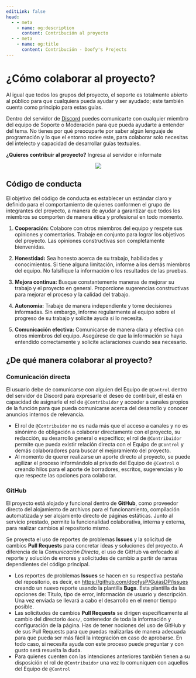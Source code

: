 ```yaml
---
editLink: false
head:
  - - meta
    - name: og:description
      content: Contribución al proyecto
  - - meta
    - name: og:title
      content: Contribución - Doofy's Projects
---
```

# ¿Cómo colaborar al proyecto?

Al igual que todos los grupos del proyecto, el soporte es totalmente abierto al público para que cualquiera pueda ayudar y ser ayudado; este también cuenta como principio para estas guías.

Dentro del servidor de [Discord](https://discord.gg/doofy-s-projects-704042607600205956) puedes comunicarte con cualquier miembro del equipo de Soporte o Moderación para que pueda ayudarte a entender del tema. No tienes por qué preocuparte por saber algún lenguaje de programación y lo que el entorno rodee este, para colaborar solo necesitas del intelecto y capacidad de desarrollar guías textuales.

**¿Quieres contribuir al proyecto?** Ingresa al servidor e informate

<div align="center"> 
  <a href="https://discord.gg/QA6mujKXhX" target="_blank"><img src="https://invidget.switchblade.xyz/QA6mujKXhX/?language=es"></a>
</div>

## Código de conducta

El objetivo del código de conducta es establecer un estándar claro y definido para el comportamiento de quienes conformen el grupo de integrantes del proyecto, a manera de ayudar a garantizar que todos los miembros se comporten de manera ética y profesional en todo momento.

1. **Cooperación:** Colabore con otros miembros del equipo y respete sus opiniones y comentarios. Trabaje en conjunto para lograr los objetivos del proyecto. Las opiniones constructivas son completamente bienvenidas.

2. **Honestidad:** Sea honesto acerca de su trabajo, habilidades y conocimientos. Si tiene alguna limitación, informe a los demás miembros del equipo. No falsifique la información o los resultados de las pruebas.

3. **Mejora continua:** Busque constantemente maneras de mejorar su trabajo y el proyecto en general. Proporcione sugerencias constructivas para mejorar el proceso y la calidad del trabajo.

4. **Autonomía:** Trabaje de manera independiente y tome decisiones informadas. Sin embargo, informe regularmente al equipo sobre el progreso de su trabajo y solicite ayuda si lo necesita.

5. **Comunicación efectiva:** Comunicarse de manera clara y efectiva con otros miembros del equipo. Asegúrese de que la información se haya entendido correctamente y solicite aclaraciones cuando sea necesario.

## ¿De qué manera colaborar al proyecto?

### Comunicación directa
El usuario debe de comunicarse con alguien del Equipo de `@Control` dentro del servidor de Discord para expresarle el deseo de contribuir, él está en capacidad de asignarle el rol de `@Contribuidor` y acceder a canales propios de la función para que pueda comunicarse acerca del desarrollo y conocer anuncios internos de relevancia.

+ El rol de `@Contribuidor` no es nada más que el acceso a canales y no es sinónimo de obligación a colaborar directamente con el proyecto, su redacción, su desarrollo general o especifico; el rol de `@Contribuidor` permite que pueda existir relación directa con el Equipo de `@Control` y demás colaboradores para buscar el mejoramiento del proyecto.
+ Al momento de querer realizarse un aporte directo al proyecto, se puede agilizar el proceso informándolo al privado del Equipo de `@Control` o creando hilos para el aporte de borradores, escritos, sugerencias y lo que respecte las opciones para colaborar.

### GitHub
El proyecto está alojado y funcional dentro de **GitHub**, como proveedor directo del alojamiento de archivos para el funcionamiento, compilación automatizada y ser alojamiento directo de páginas estáticas. Junto al servicio prestado, permite la funcionalidad colaborativa, interna y externa, para realizar cambios al repositorio mismo.

Se proyecta el uso de reportes de problemas **Issues** y la solicitud de cambios **Pull Requests** para concretar ideas y soluciones del proyecto. A diferencia de la *Comunicación Directa*, el uso de GitHub va enfocado al reporte y solución de errores y solicitudes de cambio a partir de ramas dependientes del código principal.

+ Los reportes de problemas **Issues** se hacen en su respectiva pestaña del repositorio, es decir, en https://github.com/doofysP/GuiasDP/issues creando un nuevo reporte usando la plantilla **Bugs**. Esta plantilla da las opciones de: Título, tipo de error, información de usuario y descripción. Una vez enviada se llevará a cabo el desarrollo en el menor tiempo posible.
+ Las solicitudes de cambios **Pull Requests** se dirigen específicamente al cambio del directorio `docs/`, contenedor de toda la información y configuración de la página. Has de tener nociones del uso de GitHub y de sus Pull Requests para que puedas realizarlas de manera adecuada para que pueda ser más fácil la integración en caso de aprobarse. En todo caso, si necesita ayuda con este proceso puede preguntar y con gusto será resuelta la duda.
+ Para quienes cuenten con las intenciones anteriores también tienen a su disposición el rol de `@Contribuidor` una vez lo comuniquen con aquellos del Equipo de `@Control`
